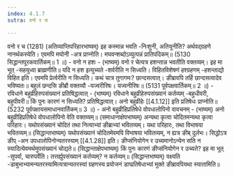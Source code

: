 ```yaml
---
index: 4.1.7
sutra: वनो र च

---
```

वनो र च (1281) (अतिव्याप्तिपरिहारभाष्यम्) इह कस्मान्न भवति -निःशुनी, अतियूनीति? अर्थवद्ग्रहणे नानर्थकस्येति। एवमपि मघोनी -अत्र प्राप्नोति। मघवन्शब्दोऽव्युत्पन्नं प्रातिपदिकम्॥ (5130 सिद्धान्तपूरकवार्तिकम्॥ 1 ॥) - वनो न हशः - (भाष्यम्) वनो र चेत्यत्र हशन्तान्न भवतीति वक्तव्यम्। इह मा भूत् -सहयुध्वा ब्राह्मणीति॥ यदि न हश इत्युच्यते -शर्वरीति न सिध्यति। विहितविशेषणं हश्ग्रहणम् -हशन्ताद्यो विहित इति। एवमपि प्रेर्त्वरीति न सिध्यति। कथं चात्र तुगागमः? छान्दसत्वात्। ङीब्रावपि तर्हि छान्दसत्वादेव भविष्यतः॥ बहुलं छन्दसि ङीब्रौ वक्तव्यौ -यज्वरीरिषः। यज्वनीरिषः॥ (5131 पूर्वपक्षवार्तिकम्॥ 2 ॥) - रविधाने बहुव्रीहेरुपसंख्यानं प्रतिषिद्धत्वात् - (भाष्यम्) रविधाने बहुव्रीहेरुपसंख्यानं कर्तव्यम् -बहुधीवरी, बहुपीवरी॥ किं पुनः कारणं न सिध्यति? प्रतिषिद्धत्वात्। अनो बहुव्रीहेः [[4.1.12]] इति प्रतिषेधः प्राप्नोति॥ (5232 पूर्वपक्षायसमाधानवार्तिकम्॥ 3 ॥) - अनो बहुव्रीहिप्रतिषेधे वोपधालोपिनो वावचनम् - (भाष्यम्) अनो बहुव्रीहिप्रतिषेधे वोपधालोपिनो वेति वक्तव्यम्॥ (समाधानाक्षेपभाष्यम्) अन्यथा कृत्वा चोदितमन्यथा कृत्वा परिहारः। यथोपसंख्यानं चोदितं तथा नित्याभ्यां ङीब्राभ्यां भवितव्यम्। यथा परिहारः, तथा विभाषया भवितव्यम्॥ (सिद्धान्तभाष्यम्) यथोपसंख्यानं चोदितमेवमपि विभाषया भवितव्यम्, न ह्यत्र ङीब् दुर्लभः। सिद्धोऽत्र ङीप् -अन उपधालोपिनोन्यतरस्याम् [[4.1.28]] इति। ङीप्संनियोगेन र उच्यमानोऽन्येन सति न स्यादित्येवमर्थमुपसंख्यानं चोद्यते॥ (सिद्धान्ताक्षेपभाष्यम्) किं पुनः कारणं ङीप्संनियोगेन र उच्यते? इह मा भूत् -सुपर्वा, चारुपर्वेति। तत्तर्ह्युपसंख्यानं कर्तव्यम्? न कर्तव्यम्॥ (सिद्धान्तभाष्यम्) वक्ष्यति -डाबुभाभ्यामन्यतरस्यामित्यत्रान्यतरस्यां ग्रहणस्य प्रयोजनं डाप्प्रतिषेधाभ्यां मुक्ते ङीब्रावपियथा स्यातामिति॥